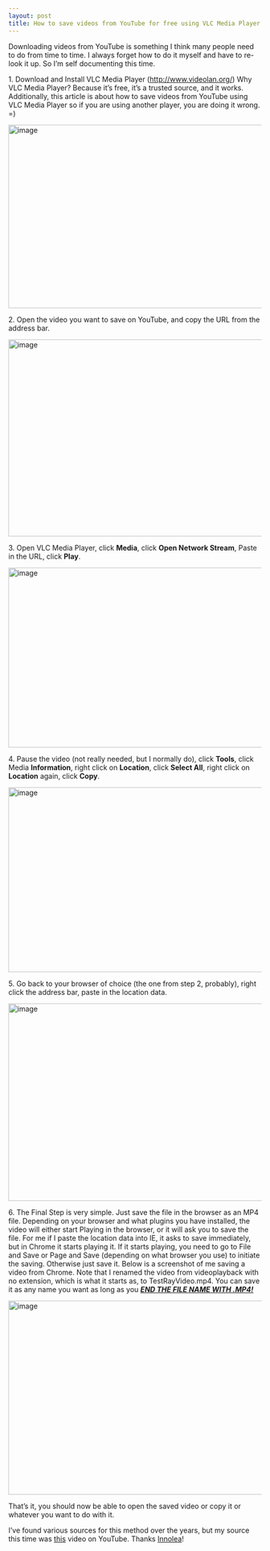 ```yaml
---
layout: post
title: How to save videos from YouTube for free using VLC Media Player in six easy steps
---
```


<p>Downloading videos from YouTube is something I think many people need to do from time to time. I always forget how to do it myself and have to re-look it up. So I’m self documenting this time. </p>
<p>1. Download and Install VLC Media Player (<a title="http://www.videolan.org/" target="_blank" href="http://www.videolan.org/">http://www.videolan.org/</a>) Why VLC Media Player? Because it’s free, it’s a trusted source, and it works. Additionally, this article is about how to save videos from YouTube using VLC Media Player so if you are using another player, you are doing it wrong. =)</p>
<p><a rel="lightbox" href="http://www.drowningintechnicaldebt.com/images/www_drowningintechnicaldebt_com/RoyAshbrook/Windows-Live-Writer/How-to-save-a-video-from-youtube-for-fre_A4A3/image_2.png"><img style="BACKGROUND-IMAGE: none; BORDER-BOTTOM: 0px; BORDER-LEFT: 0px; PADDING-LEFT: 0px; PADDING-RIGHT: 0px; DISPLAY: inline; BORDER-TOP: 0px; BORDER-RIGHT: 0px; PADDING-TOP: 0px" title="image" border="0" alt="image" width="604" height="364" src="http://www.drowningintechnicaldebt.com/images/www_drowningintechnicaldebt_com/RoyAshbrook/Windows-Live-Writer/How-to-save-a-video-from-youtube-for-fre_A4A3/image_thumb.png" /></a></p>
<p>2. Open the video you want to save on YouTube, and copy the URL from the address bar.</p>
<p><a rel="lightbox" href="http://www.drowningintechnicaldebt.com/images/www_drowningintechnicaldebt_com/RoyAshbrook/Windows-Live-Writer/How-to-save-a-video-from-youtube-for-fre_A4A3/image_4.png"><img style="BACKGROUND-IMAGE: none; BORDER-BOTTOM: 0px; BORDER-LEFT: 0px; PADDING-LEFT: 0px; PADDING-RIGHT: 0px; DISPLAY: inline; BORDER-TOP: 0px; BORDER-RIGHT: 0px; PADDING-TOP: 0px" title="image" border="0" alt="image" width="604" height="391" src="http://www.drowningintechnicaldebt.com/images/www_drowningintechnicaldebt_com/RoyAshbrook/Windows-Live-Writer/How-to-save-a-video-from-youtube-for-fre_A4A3/image_thumb_1.png" /></a></p>
<p>3. Open VLC Media Player, click <strong>Media</strong>, click <strong>Open Network Stream</strong>, Paste in the URL, click <strong>Play</strong>.</p>
<p><a rel="lightbox" href="http://www.drowningintechnicaldebt.com/images/www_drowningintechnicaldebt_com/RoyAshbrook/Windows-Live-Writer/How-to-save-a-video-from-youtube-for-fre_A4A3/image_6.png"><img style="BACKGROUND-IMAGE: none; BORDER-BOTTOM: 0px; BORDER-LEFT: 0px; PADDING-LEFT: 0px; PADDING-RIGHT: 0px; DISPLAY: inline; BORDER-TOP: 0px; BORDER-RIGHT: 0px; PADDING-TOP: 0px" title="image" border="0" alt="image" width="604" height="357" src="http://www.drowningintechnicaldebt.com/images/www_drowningintechnicaldebt_com/RoyAshbrook/Windows-Live-Writer/How-to-save-a-video-from-youtube-for-fre_A4A3/image_thumb_2.png" /></a></p>
<p>4. Pause the video (not really needed, but I normally do), click <strong>Tools</strong>, click Media <strong>Information</strong>, right click on <strong>Location</strong>, click <strong>Select All</strong>, right click on <strong>Location</strong> again, click <strong>Copy</strong>.</p>
<p><a rel="lightbox" href="http://www.drowningintechnicaldebt.com/images/www_drowningintechnicaldebt_com/RoyAshbrook/Windows-Live-Writer/How-to-save-a-video-from-youtube-for-fre_A4A3/image_8.png"><img style="BACKGROUND-IMAGE: none; BORDER-BOTTOM: 0px; BORDER-LEFT: 0px; PADDING-LEFT: 0px; PADDING-RIGHT: 0px; DISPLAY: inline; BORDER-TOP: 0px; BORDER-RIGHT: 0px; PADDING-TOP: 0px" title="image" border="0" alt="image" width="954" height="367" src="http://www.drowningintechnicaldebt.com/images/www_drowningintechnicaldebt_com/RoyAshbrook/Windows-Live-Writer/How-to-save-a-video-from-youtube-for-fre_A4A3/image_thumb_3.png" /></a></p>
<p>5. Go back to your browser of choice (the one from step 2, probably), right click the address bar, paste in the location data.</p>
<p><a rel="lightbox" href="http://www.drowningintechnicaldebt.com/images/www_drowningintechnicaldebt_com/RoyAshbrook/Windows-Live-Writer/How-to-save-a-video-from-youtube-for-fre_A4A3/image_10.png"><img style="BACKGROUND-IMAGE: none; BORDER-BOTTOM: 0px; BORDER-LEFT: 0px; PADDING-LEFT: 0px; PADDING-RIGHT: 0px; DISPLAY: inline; BORDER-TOP: 0px; BORDER-RIGHT: 0px; PADDING-TOP: 0px" title="image" border="0" alt="image" width="604" height="392" src="http://www.drowningintechnicaldebt.com/images/www_drowningintechnicaldebt_com/RoyAshbrook/Windows-Live-Writer/How-to-save-a-video-from-youtube-for-fre_A4A3/image_thumb_4.png" /></a></p>
<p>6. The Final Step is very simple. Just save the file in the browser as an MP4 file. Depending on your browser and what plugins you have installed, the video will either start Playing in the browser, or it will ask you to save the file. For me if I paste the location data into IE, it asks to save immediately, but in Chrome it starts playing it. If it starts playing, you need to go to File and Save or Page and Save (depending on what browser you use) to initiate the saving. Otherwise just save it. Below is a screenshot of me saving a video from Chrome. Note that I renamed the video from videoplayback with no extension, which is what it starts as, to TestRayVideo.mp4. You can save it as any name you want as long as you <strong><u><em>END THE FILE NAME WITH .MP4!</em></u></strong></p>
<p><a rel="lightbox" href="http://www.drowningintechnicaldebt.com/images/www_drowningintechnicaldebt_com/RoyAshbrook/Windows-Live-Writer/How-to-save-a-video-from-youtube-for-fre_A4A3/image_12.png"><img style="BACKGROUND-IMAGE: none; BORDER-BOTTOM: 0px; BORDER-LEFT: 0px; PADDING-LEFT: 0px; PADDING-RIGHT: 0px; DISPLAY: inline; BORDER-TOP: 0px; BORDER-RIGHT: 0px; PADDING-TOP: 0px" title="image" border="0" alt="image" width="954" height="385" src="http://www.drowningintechnicaldebt.com/images/www_drowningintechnicaldebt_com/RoyAshbrook/Windows-Live-Writer/How-to-save-a-video-from-youtube-for-fre_A4A3/image_thumb_5.png" /></a></p>
<p>That’s it, you should now be able to open the saved video or copy it or whatever you want to do with it.</p>
<p>I’ve found various sources for this method over the years, but my source this time was <a target="_blank" href="http://www.youtube.com/watch?v=XU2erJtDZuc">this</a> video on YouTube. Thanks <a target="_blank" href="http://www.youtube.com/user/Innolea">Innolea</a>!</p>